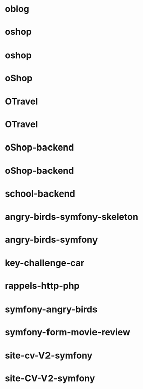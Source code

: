 # oblog
# oshop
# oshop
# oShop
# OTravel
# OTravel
# oShop-backend
# oShop-backend
# school-backend
# angry-birds-symfony-skeleton
# angry-birds-symfony
# key-challenge-car
# rappels-http-php
# symfony-angry-birds
# symfony-form-movie-review
# site-cv-V2-symfony
# site-CV-V2-symfony
